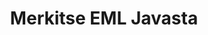---
############################# Static ############################
layout: "auto-gen-annotation"

############################# Head ############################
head_title: "Java EML Annotation API Annotate in C#"
head_description: "Java-sovellusliittymä suosittujen huomautustyyppien luomiseen ja merkitsemiseen EML-tiedostoista, kuvista, piirustuksista ja asiakirjatiedostomuodoista."

############################# Header ############################
title: "Merkitse EML Javasta"
description: ""
bg_image: "https://cms.admin.containerize.com/templates/aspose/App_Themes/V3/images/bg/header1.png"
bg_overlay: false
button:
    enable: true
    icon: "fas fa-arrow-down"
    label: "Lataa ilmainen kokeiluversio"
    link: "https://downloads.groupdocs.com/annotation/java"

############################# About ############################
about:
    enable: true
    title: "Tietoja GroupDocs.Annotation for Java API:sta"
    content: |
        GroupDocs.Annotation for Java API on kirjasto, jonka avulla voit lisätä huomautuksia PDF-, Word- ja muihin asiakirjoihin Macissa, Windowsissa tai Ubuntussa. [GroupDocs.Annotation for Java](/annotation/java) on natiivi Java-sovellusliittymä merkintöjen hallintaan, ja siinä on kattava tuki merkintöjen luomiseen, lisäämiseen, muokkaamiseen, poistamiseen, poimimiseen ja vientiin kuvista ja useista muista asiakirjoista. Täydellinen luettelo tuetuista asiakirjamuodoista löytyy tällä [sivulla](https://docs.groupdocs.com/annotation/java/supported-document-formats/).
        Tämän kirjaston avulla voit työskennellä EML-asiakirjan lisäksi myös monien muiden asiakirjojen kanssa, kuten Word, Excel, PowerPoint, Outlook-sähköpostit, Visio, Adobe, OpenDocument, OpenOffice, Photoshop, AutoCad ja monet muut.
        GroupDocs.Annotation for Java API:n avulla voit luoda ja lisätä uusia muistiinpanoja, muokata huomautuksia, poimia kommentteja, merkintöjä ja poistaa niitä asiakirjoista. Kirjasto tukee 13 erilaista merkintätyyppiä, mukaan lukien teksti, polyline, alue, alleviivaus, piste, vesileima, nuoli, ellipsi, tekstin vaihto, etäisyys, tekstikenttä, resurssien muokkaus PDF-, HTML-, Microsoft Word -asiakirjoissa, laskentataulukoissa, kaavioissa, esityksissä, piirustuksia, kuvia ja monia muita tiedostomuotoja.
        Esimerkki (katso alla) havainnollistaa työskentelyä asiakirjan EML kanssa. Tässä esimerkissä voit nähdä GroupDocsin työskentelyn päävaiheet. Huomautus: Määritä lisenssi, avaa dokumentti, jota haluat käsitellä, ja luo huomautus, tietoobjektien lisääminen merkintöjen ominaisuuksien määrittämiseksi tarpeidesi mukaan ja tuloksen tallentaminen haluttuun paikkaan. Voit myös tutustua tarkemmin tuettuihin ominaisuuksiin github-sivullamme [sivulla](https://github.com/groupdocs-annotation/GroupDocs.Annotation-for-Java) tai tuotteessamme [dokumentaatiossa](https://docs.groupdocs.com/annotation/java/getting-started/).

############################# Steps ############################
howTo_Add:
steps_Add:
    enable: true
    title_left: "Ohjeet merkintöjen lisäämiseen Java-tiedostoon EML"
    content_left: |
        [GroupDocs.Annotation](/annotation/java/) tekee Java-kehittäjien helpoksi lisätä erilaisia ​​huomautustyyppejä EML-tiedostoihin missä tahansa Java-pohjaisessa sovelluksessa toteuttamalla muutaman helpon vaiheen.
        *   Luo vastausobjekteja kommentilla ja päivämäärällä.
        *   Luo AreaAnnotation-objekti, aseta alueasetukset ja lisää vastauksia.
        *   Luo Annotator-objekti ja lisää alueen huomautus.
        *   Tallenna tulostiedosto.
    title_right: "Laitteistovaatimukset"
    content_right: |
        GroupDocs.Annotation Java-sovellusliittymille tuetaan kaikilla tärkeimmillä alustoilla ja käyttöjärjestelmillä. Ennen kuin suoritat alla olevan koodin, varmista, että sinulla on seuraavat edellytykset asennettuna järjestelmääsi.
        *   Käyttöjärjestelmät: Microsoft Windows, Linux, MacOS
        *   Kehitysympäristö: NetBeans, Intellij IDEA, Eclipse jne
        *   Java Runtime Environment: Java 7 (1.7) tai uudempi
        *   Hanki GroupDocs.Annotation for Java uusin versio [GroupDocs Artifact Repositorysta](https://repository.groupdocs.com/webapp/#/artifacts/browse/tree/General/repo/com/groupdocs/groupdocs-annotation)

############################# Preview ############################
preview_Add:
    enable: true
    title: Huomautuksen esikatselu ja koodinäyte
    content: |
        ![Annotation preview image](https://docs.groupdocs.com/annotation/java/images/add-area-annotation.png)
    code: |
        ```java
        // Create an instance of Reply class and add comments
        Reply firstReply = new Reply();
        firstReply.setComment("First comment");
        firstReply.setRepliedOn(Calendar.getInstance().getTime());
        
        Reply secondReply = new Reply();
        secondReply.setComment("Second comment");
        secondReply.setRepliedOn(Calendar.getInstance().getTime());
        
        List<Reply> replies = new ArrayList<Reply>();
        replies.add(firstReply);
        replies.add(secondReply);
        
        // Create an instance of AreaAnnotation class and set options
        AreaAnnotation area = new AreaAnnotation();
        area.setBackgroundColor(65535);
        area.setBox(new Rectangle(100, 100, 100, 100));
        area.setCreatedOn(Calendar.getInstance().getTime());
        area.setMessage("This is area annotation");
        area.setOpacity(0.7);
        area.setPageNumber(0);
        area.setPenColor(65535);
        area.setPenStyle(PenStyle.Dot);
        area.setPenWidth((byte) 3);
        area.setReplies(replies);
        
        // Create an instance of Annotator class
        Annotator annotator = new Annotator("input.bmp");
        
        // Add annotation
        annotator.add(area);
        
        // Save to file
        annotator.save("output.bmp");
        annotator.dispose();
        ```

############################# Steps ############################
howTo_Remove:
steps_Remove:
    enable: true
    title_left: "Ohjeet merkintöjen poistamiseen Java-tiedostosta EML"
    content_left: |
        [GroupDocs.Annotation](/annotation/java/) Helpottaa Java-kehittäjien merkintöjen tietojen poistamista EML-tiedostoista missä tahansa Java-pohjaisessa sovelluksessa toteuttamalla muutaman helpon vaiheen.
        *   Luo vastausobjekteja kommentilla ja päivämäärällä.
        *   Luo SaveOptions-objekti ja aseta AnnotationTypes = AnnotationType.None.
        *   Kutsu tallennusmenetelmää tuloksena olevalla asiakirjapolulla tai -virralla ja SaveOptions-objektilla.

############################# Preview ############################
preview_Remove:
    enable: true
    code: |
        ```java
        // Create an instance of Annotator class 
        Annotator annotator = new Annotator("C://input.bmp");

        // Remove annotation by set type None 
        SaveOptions saveOptions = new SaveOptions();
        saveOptions.setAnnotationTypes(AnnotationType.None);

        // Save annotation to output file
        annotator.save("C://output.bmp", saveOptions);
        annotator.dispose();
        ```

############################# Steps ############################
howTo_Edit:
steps_Edit:
    enable: true
    title_left: "Ohjeet merkintöjen muokkaamiseen Javassa tiedostosta EML"
    content_left: |
        [GroupDocs.Annotation](/annotation/java/) helpottaa Java-kehittäjien merkintöjen ominaisuuksien päivittämistä EML-tiedostoista missä tahansa Java-pohjaisessa sovelluksessa toteuttamalla muutaman helpon vaiheen.
        *   Instantoi Annotator-objekti syöteasiakirjan polulla tai virralla instantoiduilla LoadOptions-toiminnoilla, kun ImportAnnotations = true.
        *   Luo jokin AnnotationBase-toteutus ja aseta olemassa olevan merkinnän tunnus (jos merkintää tällä tunnuksella ei löydy, mitään ei muuteta) tai merkintöjen polkuluettelo (kaikki olemassa olevat merkinnät poistetaan).
        *   Kutsu Annotator-objektin päivitysmenetelmä hyväksytyillä huomautuksilla.
        *   Kutsu tallennusmenetelmää tuloksena olevalla asiakirjapolulla tai -virralla ja SaveOptions-objektilla.

############################# Preview ############################
preview_Edit:
    enable: true
    code: |
        ```java
        String outputPath = "UpdateAnnotation.bmp";

        // Create an instance of Annotator class
        Annotator annotator = new Annotator("input.bmp");
        
        // Create an instance of Reply class for first example and add comments
        Reply reply1 = new Reply();
        reply1.setComment("Original first comment");
        reply1.setRepliedOn(Calendar.getInstance().getTime());
        
        Reply reply2 = new Reply();
        reply2.setComment("Original second comment");
        reply2.setRepliedOn(Calendar.getInstance().getTime());
        
        java.util.List replies = new ArrayList();
        replies.add(reply1);
        replies.add(reply2);
        
        // Create an instance of AreaAnnotation class and set options
        AreaAnnotation original = new AreaAnnotation();
        original.setId(1);
        original.setBackgroundColor(65535);
        original.setBox(new Rectangle(100, 100, 100, 100));
        original.setCreatedOn(Calendar.getInstance().getTime());
        original.setMessage("This is original annotation");
        original.setReplies(replies);
        
        // Add original annotation
        annotator.add(original);
        annotator.save(outputPath);
        annotator.dispose();
        
        LoadOptions loadOptions = new LoadOptions();
        
        // Open annotated document
        Annotator annotator1 = new Annotator(outputPath, loadOptions);
        
        // Create an instance of Reply class for update first example
        Reply reply3 = new Reply();
        reply3.setComment("Updated first comment");
        reply3.setRepliedOn(Calendar.getInstance().getTime());
        
        Reply reply4 = new Reply();
        reply4.setComment("Updated second comment");
        reply4.setRepliedOn(Calendar.getInstance().getTime());
        
        java.util.List replies1 = new ArrayList();
        replies1.add(reply3);
        replies1.add(reply4);

        // Suggest we want change some properties of existed annotation
        AreaAnnotation updated = new AreaAnnotation();
        updated.setId(1);
        updated.setBackgroundColor(255);
        updated.setBox(new Rectangle(0, 0, 50, 200));
        updated.setCreatedOn(Calendar.getInstance().getTime());
        updated.setMessage("This is updated annotation");
        updated.setReplies(replies1);
        
        // Update and save annotation
        annotator1.update(updated);
        annotator1.save(outputPath);
        annotator1.dispose();
        ```

############################# Steps ############################
howTo_Extract:
steps_Extract:
    enable: true
    title_left: "Ohjeet merkintöjen purkamiseen Java-tiedostosta EML"
    content_left: |
        [GroupDocs.Annotation](/annotation/java/) Helpottaa Java-kehittäjien merkintöjen tekemistä asiakirjoihin ja merkintätietojen poimia EML-tiedostoista missä tahansa Java-pohjaisessa sovelluksessa muutaman helpon vaiheen avulla.
        *   Luo vastausobjekteja kommentilla ja päivämäärällä.
        *   Luo LoadOptions-objekti ja kutsu SetImportAnnotations tosi-argumentilla.
        *   Määrittele muuttuja tyypillä List.
        *   Kutsu get-metodi ja palauta tulos yllä olevaan muuttujaan.

############################# Preview ############################
preview_Extract:
    enable: true
    code: |
        ```java
        // For using this example input file ("annotated.bmp") must be with annotations
        LoadOptions loadOptions = new LoadOptions();
        
        // Create an instance of Annotator class and get annotations
        final Annotator annotator = new Annotator("annotated.bmp", loadOptions);
        List annotations = annotator.get();
        ```

############################# Demos ############################
demos:
    enable: true
    title: "Live-esittelyt asiakirjojen ja kuvien huomautusten lisäämiseen, poistamiseen, muokkaamiseen ja poimimiseen"
    content: |
        Lisää, poista, muokkaa ja pura merkintöjä tiedostoon EML heti käymällä [GroupDocs.Annotation Live Demos](https://products.groupdocs.app/annotation/family) -sivustolla. Live-demolla on seuraavat edut

############################# About Formats ############################
about_formats:
    enable: true
    format:
        # format loop
        - icon: "far fa-file-eml"
          title: "Tietoja tiedostomuodosta EML"
          content: |
            EML-tiedostomuoto edustaa Outlookilla ja muilla asiaankuuluvilla sovelluksilla tallennettuja sähköpostiviestejä. Lähes kaikki sähköpostiohjelmat tukevat tätä tiedostomuotoa, koska se on RFC-822 Internet Message Format -standardin mukainen. Microsoft Outlook on oletusohjelmisto EML-viestityyppien avaamiseen. EML-tiedostoja voidaan käyttää sekä levylle tallentamiseen että lähettämiseen viestintäprotokollia käyttäville vastaanottajille.

          link: "https://docs.fileformat.com/image/eml/"

############################# More Formats ############################
more_formats:
    enable: true
    title: "Työskentely muiden suosittujen asiakirjamuotojen kanssa"
    content: |
        Päivitä merkintöjen ominaisuudet joistakin suosituista tiedostomuodoista alla kuvatulla tavalla.
    format:
        # format loop
        - name: "Annotate PDF document"
          link: "https://products.groupdocs.com/annotation/java/pdf/"
          description: "Adobe Portable Document Format"

        # format loop
        - name: "Annotate DOC document"
          link: "https://products.groupdocs.com/annotation/java/doc/"
          description: "Microsoft Word Document"

        # format loop
        - name: "Annotate DOCM document"
          link: "https://products.groupdocs.com/annotation/java/docm/"
          description: "Microsoft Word Macro-Enabled Document"

        # format loop
        - name: "Annotate DOCX document"
          link: "https://products.groupdocs.com/annotation/java/docx/"
          description: "Microsoft Word Open XML Document"

        # format loop
        - name: "Annotate DOT document"
          link: "https://products.groupdocs.com/annotation/java/dot/"
          description: "Microsoft Word Document Template"

        # format loop
        - name: "Annotate DOTX document"
          link: "https://products.groupdocs.com/annotation/java/dotx/"
          description: "Word Open XML Document Template"

        # format loop
        - name: "Annotate RTF document"
          link: "https://products.groupdocs.com/annotation/java/rtf/"
          description: "Rich Text Document"

        # format loop
        - name: "Annotate ODT document"
          link: "https://products.groupdocs.com/annotation/java/odt/"
          description: "Open Document Text"

        # format loop
        - name: "Annotate XLS document"
          link: "https://products.groupdocs.com/annotation/java/xls/"
          description: "Microsoft Excel Binary File Format"

        # format loop
        - name: "Annotate XLSX document"
          link: "https://products.groupdocs.com/annotation/java/xlsx/"
          description: "Microsoft Excel Open XML Spreadsheet"

        # format loop
        - name: "Annotate XLSM document"
          link: "https://products.groupdocs.com/annotation/java/xlsm/"
          description: "Microsoft Excel Macro-Enabled Spreadsheet"

        # format loop
        - name: "Annotate XLSB document"
          link: "https://products.groupdocs.com/annotation/java/xlsb/"
          description: "Microsoft Excel Binary Worksheet"

        # format loop
        - name: "Annotate ODS document"
          link: "https://products.groupdocs.com/annotation/java/ods/"
          description: "Open Document Spreadsheet"

        # format loop
        - name: "Annotate PPT document"
          link: "https://products.groupdocs.com/annotation/java/ppt/"
          description: "PowerPoint Presentation"

        # format loop
        - name: "Annotate PPTX document"
          link: "https://products.groupdocs.com/annotation/java/pptx/"
          description: "PowerPoint Open XML Presentation"

        # format loop
        - name: "Annotate PPSX document"
          link: "https://products.groupdocs.com/annotation/java/ppsx/"
          description: "PowerPoint Open XML Slide Show"

        # format loop
        - name: "Annotate POTM document"
          link: "https://products.groupdocs.com/annotation/java/potm/"
          description: "Microsoft PowerPoint Template"

        # format loop
        - name: "Annotate PPTM document"
          link: "https://products.groupdocs.com/annotation/java/pptm/"
          description: "Microsoft PowerPoint Presentation"

        # format loop
        - name: "Annotate PPS document"
          link: "https://products.groupdocs.com/annotation/java/pps/"
          description: "Microsoft PowerPoint 97-2003 Slide Show"

        # format loop
        - name: "Annotate ODP document"
          link: "https://products.groupdocs.com/annotation/java/odp/"
          description: "OpenDocument Presentation"

        # format loop
        - name: "Annotate HTML document"
          link: "https://products.groupdocs.com/annotation/java/html/"
          description: "HyperText Markup Language"

        # format loop
        - name: "Annotate TIFF document"
          link: "https://products.groupdocs.com/annotation/java/tiff/"
          description: "Tagged Image File Format"

        # format loop
        - name: "Annotate JPEG document"
          link: "https://products.groupdocs.com/annotation/java/jpeg/"
          description: "JPEG Image"

        # format loop
        - name: "Annotate PNG document"
          link: "https://products.groupdocs.com/annotation/java/png/"
          description: "Portable Network Graphic"

        # format loop
        - name: "Annotate EML document"
          link: "https://products.groupdocs.com/annotation/java/eml/"
          description: "E-mail Message"

        # format loop
        - name: "Annotate MSG document"
          link: "https://products.groupdocs.com/annotation/java/msg/"
          description: "Microsoft Outlook E-mail Message"

        # format loop
        - name: "Annotate VSD document"
          link: "https://products.groupdocs.com/annotation/java/vsd/"
          description: "Microsoft Visio 2003-2010 Drawing"

        # format loop
        - name: "Annotate VSDX document"
          link: "https://products.groupdocs.com/annotation/java/vsdx/"
          description: "Microsoft Visio Drawing"

        # format loop
        - name: "Annotate VSS document"
          link: "https://products.groupdocs.com/annotation/java/vss/"
          description: "Microsoft Visio 2003-2010 Stencil"

        # format loop
        - name: "Annotate VST document"
          link: "https://products.groupdocs.com/annotation/java/vst/"
          description: "Microsoft Visio 2013 Stencil"

        # format loop
        - name: "Annotate DWG document"
          link: "https://products.groupdocs.com/annotation/java/dwg/"
          description: "Autodesk Design Data Formats"

        # format loop
        - name: "Annotate DXF document"
          link: "https://products.groupdocs.com/annotation/java/dxf/"
          description: "AutoCAD Drawing Interchange"

        # format loop
        - name: "Annotate DCM document"
          link: "https://products.groupdocs.com/annotation/java/dcm/"
          description: "Digital Imaging and Communications in Medicine"

        # format loop
        - name: "Annotate WMF document"
          link: "https://products.groupdocs.com/annotation/java/wmf/"
          description: "Windows Metafile"

        # format loop
        - name: "Annotate EMF document"
          link: "https://products.groupdocs.com/annotation/java/emf/"
          description: "Enhanced Metafile Format"


############################# Back to top ###############################
back_to_top:
    enable: true
---
